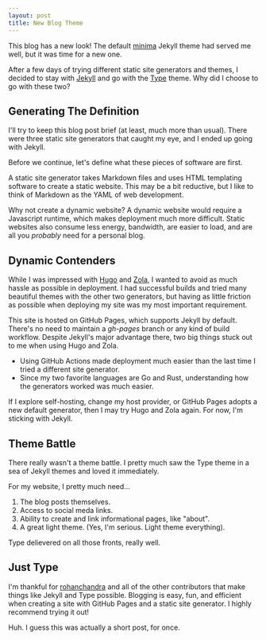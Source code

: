 ```yaml
---
layout: post
title: New Blog Theme
---
```


This blog has a new look!
The default [minima](https://github.com/jekyll/minima) Jekyll theme had served me well, but it was time for a new one.

After a few days of trying different static site generators and themes, I decided to stay with [Jekyll](https://jekyllrb.com/) and go with the [Type](https://rohanchandra.github.io/type-theme/) theme.
Why did I choose to go with these two?

## Generating The Definition

I'll try to keep this blog post brief (at least, much more than usual).
There were three static site generators that caught my eye, and I ended up going with Jekyll.

Before we continue, let's define what these pieces of software are first.

A static site generator takes Markdown files and uses HTML templating software to create a static website.
This may be a bit reductive, but I like to think of Markdown as the YAML of web development.

Why not create a dynamic website?
A dynamic website would require a Javascript runtime, which makes deployment much more difficult.
Static websites also consume less energy, bandwidth, are easier to load, and are all you *probably* need for a personal blog.

## Dynamic Contenders

While I was impressed with [Hugo](https://gohugo.io/) and [Zola](https://www.getzola.org/), I wanted to avoid as much hassle as possible in deployment.
I had successful builds and tried many beautiful themes with the other two generators, but having as little friction as possible when deploying my site was my most important requirement.

This site is hosted on GitHub Pages, which supports Jekyll by default.
There's no need to maintain a *gh-pages* branch or any kind of build workflow.
Despite Jekyll's major advantage there, two big things stuck out to me when using Hugo and Zola.

- Using GitHub Actions made deployment much easier than the last time I tried a different site generator.
- Since my two favorite languages are Go and Rust, understanding how the generators worked was much easier.

If I explore self-hosting, change my host provider, or GitHub Pages adopts a new default generator, then I may try Hugo and Zola again.
For now, I'm sticking with Jekyll.

## Theme Battle

There really wasn't a theme battle.
I pretty much saw the Type theme in a sea of Jekyll themes and loved it immediately.

For my website, I pretty much need...

1. The blog posts themselves.
2. Access to social meda links.
3. Ability to create and link informational pages, like "about".
4. A great light theme. (Yes, I'm serious. Light theme everything).

Type delievered on all those fronts, really well.

## Just Type

I'm thankful for [rohanchandra](https://github.com/rohanchandra/type-theme) and all of the other contributors that make things like Jekyll and Type possible.
Blogging is easy, fun, and efficient when creating a site with GitHub Pages and a static site generator.
I highly recommend trying it out!

Huh.
I guess this was actually a short post, for once.